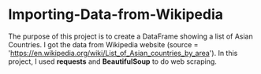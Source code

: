 # Importing-Data-from-Wikipedia

The purpose of this project is to create a DataFrame showing a list of Asian Countries. I got the data from Wikipedia website (source = 'https://en.wikipedia.org/wiki/List_of_Asian_countries_by_area'). In this project, I used <b>requests</b> and <b>BeautifulSoup</b> to do web scraping.


